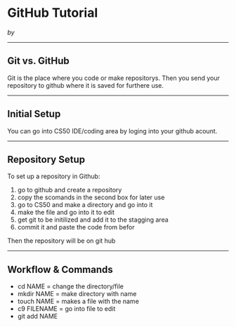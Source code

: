 # GitHub Tutorial

_by <Ivan Chiu>_

---
## Git vs. GitHub

Git is the place where you code or make repositorys. Then you send your repository to github where it is saved for furthere use.

---
## Initial Setup

You can go into CS50 IDE/coding area by loging into your github acount.

---
## Repository Setup

To set up a repository in Github:

1. go to github and create a repository
2. copy the scomands in the second box for later use
3. go to CS50 and make a directory and go into it
4. make the file and go into it to edit
5. get git to be initilized and add it to the stagging area
6. commit it and paste the code from befor

Then the repository will be on git hub

---
## Workflow & Commands

* cd NAME = change the directory/file
* mkdir NAME = make directory with name
* touch NAME = makes a file with the name
* c9 FILENAME = go into file to edit
* git add NAME